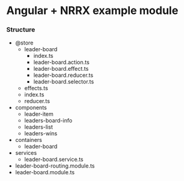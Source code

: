 # Angular + NRRX example module


### Structure
- @store
    - leader-board
        - index.ts
        - leader-board.action.ts
        - leader-board.effect.ts
        - leader-board.reducer.ts
        - leader-board.selector.ts
    - effects.ts
    - index.ts
    - reducer.ts
- components
    - leader-item
    - leaders-board-info
    - leaders-list
    - leaders-wins
- containers
    - leader-board
- services
    - leader-board.service.ts
- leader-board-routing.module.ts
- leader-board.module.ts
